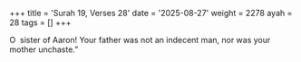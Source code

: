 +++
title = 'Surah 19, Verses 28'
date = '2025-08-27'
weight = 2278
ayah = 28
tags = []
+++

O  sister of Aaron! Your father was not an indecent man, nor was your mother unchaste.”